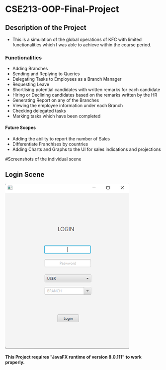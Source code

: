 # CSE213-OOP-Final-Project
## Description of the Project
+ This is a simulation of the global operations of KFC with limited functionalities which I was able to achieve within the course period.
### Functionalities
+ Adding Branches
+ Sending and Replying to Queries
+ Delegating Tasks to Employees as a Branch Manager
+ Requesting Leave
+ Shortlising potential candidates with written remarks for each candidate
+ Hiring or Declining candidates based on the remarks written by the HR
+ Generating Report on any of the Branches
+ Viewing the employee information under each Branch
+ Checking delegated tasks
+ Marking tasks which have been completed
#### Future Scopes
+ Adding the ability to report the number of Sales
+ Differentiate Franchises by countries
+ Adding Charts and Graphs to the UI for sales indications and projections

#Screenshots of the individual scene
## Login Scene
![alt text](https://github.com/ishraqfatin/CSE213-OOP/blob/main/ProjectScreenshots/LoginScene.png)

























**This Project requires "JavaFX runtime of version 8.0.111" to work properly.**
